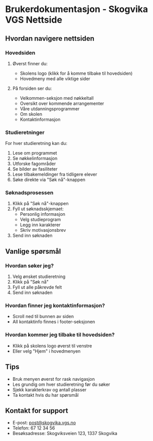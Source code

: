 # Brukerdokumentasjon - Skogvika VGS Nettside

## Hvordan navigere nettsiden

### Hovedsiden
1. Øverst finner du:
   - Skolens logo (klikk for å komme tilbake til hovedsiden)
   - Hovedmeny med alle viktige sider

2. På forsiden ser du:
   - Velkommen-seksjon med nøkkeltall
   - Oversikt over kommende arrangementer
   - Våre utdanningsprogrammer
   - Om skolen
   - Kontaktinformasjon

### Studieretninger
For hver studieretning kan du:
1. Lese om programmet
2. Se nøkkelinformasjon
3. Utforske fagområder
4. Se bilder av fasiliteter
5. Lese tilbakemeldinger fra tidligere elever
6. Søke direkte via "Søk nå"-knappen

### Søknadsprosessen
1. Klikk på "Søk nå"-knappen
2. Fyll ut søknadsskjemaet:
   - Personlig informasjon
   - Velg studieprogram
   - Legg inn karakterer
   - Skriv motivasjonsbrev
3. Send inn søknaden

## Vanlige spørsmål

### Hvordan søker jeg?
1. Velg ønsket studieretning
2. Klikk på "Søk nå"
3. Fyll ut alle påkrevde felt
4. Send inn søknaden

### Hvordan finner jeg kontaktinformasjon?
- Scroll ned til bunnen av siden
- All kontaktinfo finnes i footer-seksjonen

### Hvordan kommer jeg tilbake til hovedsiden?
- Klikk på skolens logo øverst til venstre
- Eller velg "Hjem" i hovedmenyen

## Tips
- Bruk menyen øverst for rask navigasjon
- Les grundig om hver studieretning før du søker
- Sjekk karakterkrav og antall plasser
- Ta kontakt hvis du har spørsmål

## Kontakt for support
- E-post: post@skogvika.vgs.no
- Telefon: 67 12 34 56
- Besøksadresse: Skogviksveien 123, 1337 Skogvika
